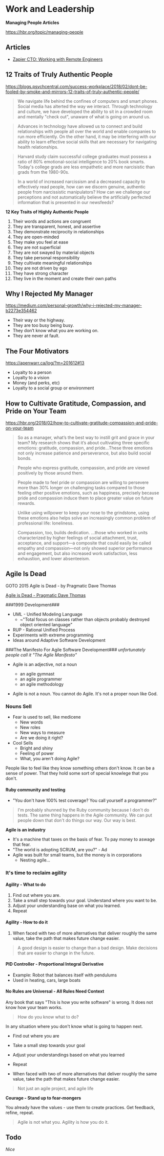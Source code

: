 # Work and Leadership



**Managing People Articles**

https://hbr.org/topic/managing-people

## Articles

- [Zapier CTO: Working with Remote Engineers](https://youteam.io/blog/interview-with-bryan-cto-and-co-founder-of-zapier-on-working-with-remote-engineers/)


## 12 Traits of Truly Authentic People

https://blogs.psychcentral.com/success-workplace/2018/02/dont-be-fooled-by-smoke-and-mirrors-12-traits-of-truly-authentic-people/

> We navigate life behind the confines of computers and smart phones. Social media has alterted the way we interact. Through technology and culture, we have developed the ability to sit in a crowded room and mentally "check out", unaware of what is going on around us.

> Advances in technology have allowed us to connect and build relationships with people all over the world and enable companies to run more efficiently. On the other hand, it may be interfering with our ability to learn effective social skills that are necessary for navigating health relationships.

> Harvard study claim successful college graduates must possess a ratio of 80% emotional-social intelligence to 20% book smarts. Today's college grads are less empathetic and more narcisistic than grads from the 1980-90s.

> In a world of increased narcissism and a decreased capacity to effectively read people, how can we discern genuine, authentic people from narcissistic manipulators?  How can we challenge our perceptions and not automatically believe the artificially perfected information that is presented in our newsfeeds?


**12 Key Traits of Highly Authentic People**


1. Their words and actions are congruent
1. They are transparent, honest, and assertive
1. They demonstrate reciprocity in relationships
1. They are open-minded
1. They make you feel at ease
1. They are not superficial
1. They are not swayed by material objects
1. They take personal responsibility
1. They cultivate meaningful relationships
1. They are not driven by ego
1. They have strong character
1. They live in the moment and create their own paths


## Why I Rejected My Manager

https://medium.com/personal-growth/why-i-rejected-my-manager-b2273e354462
+ Their way or the highway.
+ They are too busy being busy.
+ They don’t know what you are working on.
+ They are never at fault.


## The Four Motivators

https://apenwarr.ca/log/?m=201612#13

+ Loyalty to a person
+ Loyalty to a vision
+ Money (and perks, etc)
+ Loyalty to a social group or environment

## How to Cultivate Gratitude, Compassion, and Pride on Your Team
https://hbr.org/2018/02/how-to-cultivate-gratitude-compassion-and-pride-on-your-team

> So as a manager, what’s the best way to instill grit and grace in your team? My research shows that it’s about cultivating three specific emotions: gratitude, compassion, and pride...These three emotions not only increase patience and perseverance, but also build social bonds.

> People who express gratitude, compassion, and pride are viewed positively by those around them.

> People made to feel pride or compassion are willing to persevere more than 30% longer on challenging tasks compared to those feeling other positive emotions, such as happiness, precisely because pride and compassion induce them to place greater value on future rewards.

> Unlike using willpower to keep your nose to the grindstone, using these emotions also helps solve an increasingly common problem of professional life: loneliness.

> Compassion, too, builds dedication. ...those who worked in units characterized by higher feelings of social attachment, trust, acceptance, and support—a composite that could easily be called empathy and compassion—not only showed superior performance and engagement, but also increased work satisfaction, less exhaustion, and lower absenteeism.

## Agile Is Dead

GOTO 2015 Agile is Dead - by Pragmatic Dave Thomas

[Agile is Dead - Pragmatic Dave Thomas](https://www.youtube.com/watch?v=a-BOSpxYJ9M)


###1999 Development###

- UML - Unified Modeling Language
  - ~"Total focus on classes rather than objects probably destroyed object oriented language"
- RUP - Rational Unified Process
- Experiments with extreme programming
- Ideas around Adaptive Software Development


###The Manifesto For Agile Software Development###
_unfortunately people call it "The Agile Manifesto"_

- Agile is an adjective, not a noun
  - an agile gymnast
  - an agile programmer
  - an agile methodology

- Agile is not a noun. You cannot do Agile. It's not a proper noun like God.

### Nouns Sell
- Fear is used to sell, like medicene
  - New words
  - New roles
  - New ways to measure
  - Are we doing it right?
- Cool Sells
  - Bright and shiny
  - Feeling of power
  - What, you aren't doing Agile?


People like to feel like they know something others don't know. It can be a sense of power. That they hold some sort of special knowlege that you don't.

#### Ruby community and testing
- "You don't have 100% test coverage? You call yourself a programmer?"

> I'm probably shunned by the Ruby community because I don't do tests. The same thing happens in the Agile community. We can put people down that don't do things our way. Our way is best.

**Agile is an industry**
- It's a machine that taxes on the basis of fear. To pay money to aswage that fear.
- "The world is adopting SCRUM, are you?" - Ad
- Agile was built for small teams, but the money is in corporations
  - Nesting agile...

### It's time to reclaim agility

#### Agility - What to do
1. Find out where you are.
1. Take a small step towards your goal. Understand where you want to be.
1. Adjust your understanding base on what you learned.
1. Repeat

#### Agility - How to do it
1. When faced with two of more alternatives that deliver roughly the same value, take the path that makes future change easier.

> A good design is easier to change than a bad design. Make decisions that are easier to change in the future.

#### PID Controller - Proportional Integral Derivative

- Example: Robot that balances itself with pendulums
- Used in heating, cars, large boats

#### No Rules are Universal - All Rules Need Context
Any book that says "This is how you write software" is wrong. It does not know how your team works.

> How do you know what to do?

In any situation where you don't know what is going to happen next.
- Find out where you are
- Take a small step towards your goal
- Adjust your understandings based on what you learned
- Repeat

- When faced with two of more alternatives that deliver roughly the same value, take the path that makes future change easier.

> Not just an agile project, and agile life

**Courage - Stand up to fear-mongers**

You already have the values - use them to create practices. Get feedback, refine, repeat.

> Agile is not what you. Agility is how you do it.


## Todo
_Nice_
